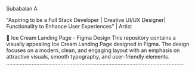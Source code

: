 
Subabalan A 

"Aspiring to be a Full Stack Developer | Creative UI/UX Designer| Functionality to Enhance User Experiences" | Artist

🍦 Ice Cream Landing Page - Figma Design
This repository contains a visually appealing Ice Cream Landing Page designed in Figma. 
The design focuses on a modern, clean, and engaging layout with an emphasis on attractive visuals,
smooth typography, and user-friendly elements.
......................................................................................................................
